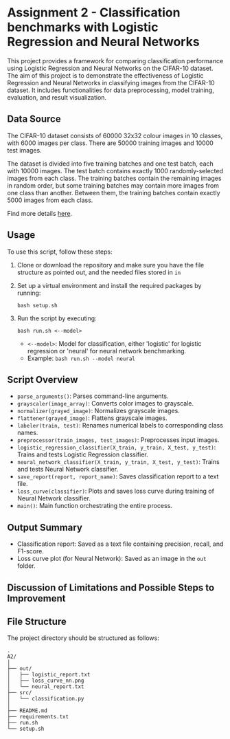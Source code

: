 # Assignment 2 - Classification benchmarks with Logistic Regression and Neural Networks

This project provides a framework for comparing classification performance using Logistic Regression and Neural Networks on the CIFAR-10 dataset. The aim of this project is to demonstrate the effectiveness of Logistic Regression and Neural Networks in classifying images from the CIFAR-10 dataset. It includes functionalities for data preprocessing, model training, evaluation, and result visualization.

## Data Source
The CIFAR-10 dataset consists of 60000 32x32 colour images in 10 classes, with 6000 images per class. There are 50000 training images and 10000 test images.

The dataset is divided into five training batches and one test batch, each with 10000 images. The test batch contains exactly 1000 randomly-selected images from each class. The training batches contain the remaining images in random order, but some training batches may contain more images from one class than another. Between them, the training batches contain exactly 5000 images from each class.

Find more details [here](https://www.cs.toronto.edu/~kriz/cifar.html).

## Usage
To use this script, follow these steps:

1. Clone or download the repository and make sure you have the file structure as pointed out, and the needed files stored in `in`

2. Set up a virtual environment and install the required packages by running:
    ```
    bash setup.sh
    ```

3. Run the script by executing:
    ```
    bash run.sh <--model>
    ```
    - `<--model>`: Model for classification, either 'logistic' for logistic regression or 'neural' for neural network benchmarking.
    - Example: `bash run.sh --model neural` 

## Script Overview

- `parse_arguments()`: Parses command-line arguments.
- `grayscaler(image_array)`: Converts color images to grayscale.
- `normalizer(grayed_image)`: Normalizes grayscale images.
- `flattener(grayed_image)`: Flattens grayscale images.
- `labeler(train, test)`: Renames numerical labels to corresponding class names.
- `preprocessor(train_images, test_images)`: Preprocesses input images.
- `logistic_regression_classifier(X_train, y_train, X_test, y_test)`: Trains and tests Logistic Regression classifier.
- `neural_network_classifier(X_train, y_train, X_test, y_test)`: Trains and tests Neural Network classifier.
- `save_report(report, report_name)`: Saves classification report to a text file.
- `loss_curve(classifier)`: Plots and saves loss curve during training of Neural Network classifier.
- `main()`: Main function orchestrating the entire process.


## Output Summary
- Classification report: Saved as a text file containing precision, recall, and F1-score.
- Loss curve plot (for Neural Network): Saved as an image in the `out` folder.

## Discussion of Limitations and Possible Steps to Improvement


## File Structure
The project directory should be structured as follows:

```
.
A2/
│
├── out/
│   ├── logistic_report.txt
│   ├── loss_curve_nn.png
│   └── neural_report.txt
├── src/
│   └── classification.py
│
├── README.md
├── requirements.txt
├── run.sh
└── setup.sh
```